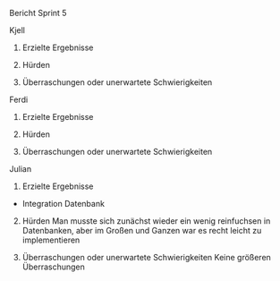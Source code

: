 Bericht Sprint 5

Kjell

1. Erzielte Ergebnisse

2. Hürden


3. Überraschungen oder unerwartete Schwierigkeiten



Ferdi

1. Erzielte Ergebnisse



2. Hürden




3. Überraschungen oder unerwartete Schwierigkeiten

Julian

1. Erzielte Ergebnisse

- Integration Datenbank

2. Hürden
Man musste sich zunächst wieder ein wenig reinfuchsen in Datenbanken, aber im Großen und Ganzen war es recht leicht zu implementieren

3. Überraschungen oder unerwartete Schwierigkeiten
Keine größeren Überraschungen